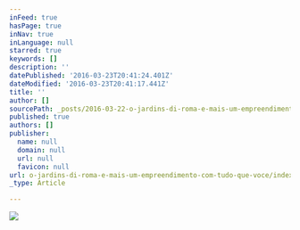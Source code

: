 ```yaml
---
inFeed: true
hasPage: true
inNav: true
inLanguage: null
starred: true
keywords: []
description: ''
datePublished: '2016-03-23T20:41:24.401Z'
dateModified: '2016-03-23T20:41:17.441Z'
title: ''
author: []
sourcePath: _posts/2016-03-22-o-jardins-di-roma-e-mais-um-empreendimento-com-tudo-que-voce.md
published: true
authors: []
publisher:
  name: null
  domain: null
  url: null
  favicon: null
url: o-jardins-di-roma-e-mais-um-empreendimento-com-tudo-que-voce/index.html
_type: Article

---
```

![](https://the-grid-user-content.s3-us-west-2.amazonaws.com/1c59982d-e136-4006-a0d1-e733115329f6.jpg)